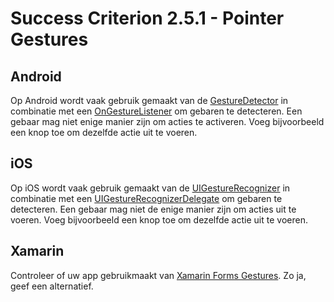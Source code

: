 # Success Criterion 2.5.1 - Pointer Gestures
## Android

Op Android wordt vaak gebruik gemaakt van de [GestureDetector](https://developer.android.com/reference/android/view/GestureDetector) in combinatie met een [OnGestureListener](https://developer.android.com/reference/android/view/GestureDetector.OnGestureListener) om gebaren te detecteren. Een gebaar mag niet enige manier zijn om acties te activeren. Voeg bijvoorbeeld een knop toe om dezelfde actie uit te voeren.
## iOS

Op iOS wordt vaak gebruik gemaakt van de [UIGestureRecognizer](https://developer.apple.com/documentation/uikit/uigesturerecognizer) in combinatie met een [UIGestureRecognizerDelegate](https://developer.apple.com/documentation/uikit/uigesturerecognizerdelegate) om gebaren te detecteren. Een gebaar mag niet de enige manier zijn om acties uit te voeren. Voeg bijvoorbeeld een knop toe om dezelfde actie uit te voeren.
## Xamarin

Controleer of uw app gebruikmaakt van [Xamarin Forms Gestures](https://docs.microsoft.com/en-us/xamarin/xamarin-forms/app-fundamentals/gestures/). Zo ja, geef een alternatief.